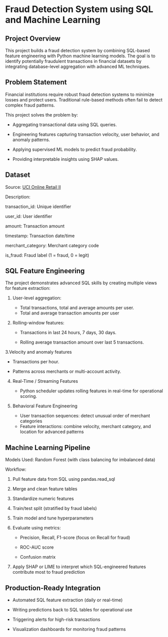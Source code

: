 # Fraud Detection System using SQL and Machine Learning

## Project Overview

This project builds a fraud detection system by combining SQL-based feature engineering with Python machine learning models. The goal is to identify potentially fraudulent transactions in financial datasets by integrating database-level aggregation with advanced ML techniques.

## Problem Statement

Financial institutions require robust fraud detection systems to minimize losses and protect users. Traditional rule-based methods often fail to detect complex fraud patterns.

This project solves the problem by:

* Aggregating transactional data using SQL queries.

* Engineering features capturing transaction velocity, user behavior, and anomaly patterns.

* Applying supervised ML models to predict fraud probability.

* Providing interpretable insights using SHAP values.
  
## Dataset

Source: [UCI Online Retail II](https://archive.ics.uci.edu/ml/datasets/online+retail+ii)

Description:

transaction_id: Unique identifier

user_id: User identifier

amount: Transaction amount

timestamp: Transaction date/time

merchant_category: Merchant category code

is_fraud: Fraud label (1 = fraud, 0 = legit)

## SQL Feature Engineering

The project demonstrates advanced SQL skills by creating multiple views for feature extraction:

1. User-level aggregation:
   * Total transactions, total and average amounts per user.
   * Total and average transaction amounts per user

2. Rolling-window features:
   * Transactions in last 24 hours, 7 days, 30 days.

   * Rolling average transaction amount over last 5 transactions.

3.Velocity and anomaly features

   * Transactions per hour.

   * Patterns across merchants or multi-account activity.

4. Real-Time / Streaming Features
   * Python scheduler updates rolling features in real-time for operational scoring.

5. Behavioral Feature Engineering
   * User transaction sequences: detect unusual order of merchant categories
   * Feature interactions: combine velocity, merchant category, and location for advanced patterns
  
## Machine Learning Pipeline

Models Used: Random Forest (with class balancing for imbalanced data)

Workflow:

1. Pull feature data from SQL using pandas.read_sql

2. Merge and clean feature tables

3. Standardize numeric features

4. Train/test split (stratified by fraud labels)

5. Train model and tune hyperparameters

6. Evaluate using metrics:

   * Precision, Recall, F1-score (focus on Recall for fraud)

   * ROC-AUC score

   * Confusion matrix

7. Apply SHAP or LIME to interpret which SQL-engineered features contribute most to fraud prediction

## Production-Ready Integration

* Automated SQL feature extraction (daily or real-time)

* Writing predictions back to SQL tables for operational use

* Triggering alerts for high-risk transactions

* Visualization dashboards for monitoring fraud patterns

